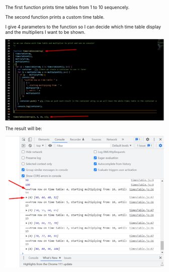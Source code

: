 The first function prints time tables from 1 to 10 sequencely. 

The second function prints a custom time table.

I give 4 parameters to the function so I can decide which time table display and the multipliers I want to be shown.

![Alt text](time_table_1.png?raw=true "Optional Title")

The result will be: 

![Alt text](time_table_2.png?raw=true "Optional Title")

